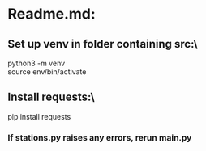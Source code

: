 # **Readme.md:**


## Set up venv in folder containing src:\
python3 -m venv\
source env/bin/activate

## Install requests:\
pip install requests

### If stations.py raises any errors, rerun main.py
